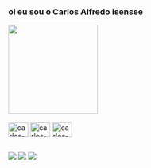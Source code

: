 ### oi eu sou o Carlos Alfredo Isensee

<div>
  <img height="180em" src="https://github-readme-stats.vercel.app/api?username=carlosisenseee&show_icons=true&theme=dark&include_all_commits=true&count_private=true"/>
  <!-- <img height="170em" src="https://github-readme-stats.vercel.app/api/top-langs/?username=carlosisenseee&layout=compact&theme=dark"/> -->
</div>

<div style="display: inline-block"><br>
  <img align="center" alt="carlos-html" height="30" width="40" src="https://cdn.jsdelivr.net/gh/devicons/devicon/icons/html5/html5-original.svg" />
  <img align="center" alt="carlos-css" height="30" width="40" src="https://cdn.jsdelivr.net/gh/devicons/devicon/icons/css3/css3-original.svg" />
  <img align="center" alt="carlos-js" height="30" width="40" src="https://cdn.jsdelivr.net/gh/devicons/devicon/icons/javascript/javascript-original.svg" />
  <!-- <img align="center" alt="carlos-c#" height="30" width="40" src="https://cdn.jsdelivr.net/gh/devicons/devicon/icons/csharp/csharp-original.svg" /> -->
</div>

##

<div>
  <a href="https://www.instagram.com/carlosisenseee/"  ><img src="https://img.shields.io/badge/Instagram-E4405F?style=for-the-badge&logo=instagram&logoColor=white"/></a>
  <a href="https://www.linkedin.com/in/carlos-alfredo-isensee-bb3652257/"><img src="https://img.shields.io/badge/LinkedIn-0077B5?style=for-the-badge&logo=linkedin&logoColor=white"/></a>
  <a href="mailto:carosalfredoisensee@gmail.com"><img src="https://img.shields.io/badge/Gmail-D14836?style=for-the-badge&logo=gmail&logoColor=white"/></a>
</div>
